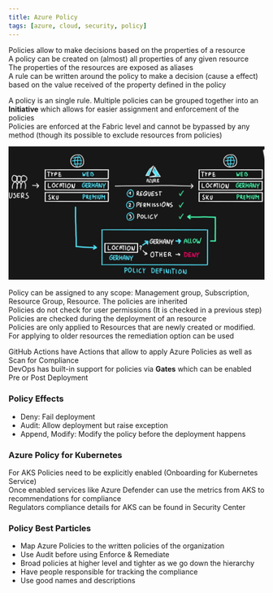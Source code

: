 ```yaml
---
title: Azure Policy
tags: [azure, cloud, security, policy]
---
```


Policies allow to make decisions based on the properties of a resource  
A policy can be created on (almost) all properties of any given resource  
The properties of the resources are exposed as aliases  
A rule can be written around the policy to make a decision (cause a effect) based on the value received of the property defined in the policy  

A policy is an single rule. Multiple policies can be grouped together into an **Initiative** which allows for easier assignment and enforcement of the policies    
Policies are enforced at the Fabric level and cannot be bypassed by any method (though its possible to exclude resources from policies)

![Azure Policy|500](../images/azure-policy.png)

Policy can be assigned to any scope: Management group, Subscription, Resource Group, Resource. The policies are inherited   
Policies do not check for user permissions (It is checked in a previous step)  
Policies are checked during the deployment of an resource  
Policies are only applied to Resources that are newly created or modified. For applying to older resources the remediation option can be used  

GitHub Actions have Actions that allow to apply Azure Policies as well as Scan for Compliance  
DevOps has built-in support for policies via **Gates** which can be enabled Pre or Post Deployment

### Policy Effects

- Deny: Fail deployment
- Audit: Allow deployment but raise exception
- Append, Modify: Modify the policy before the deployment happens

### Azure Policy for Kubernetes

For AKS Policies need to be explicitly enabled (Onboarding for Kubernetes Service)  
Once enabled services like Azure Defender can use the metrics from AKS to recommendations for compliance  
Regulators compliance details for AKS can be found in Security Center  

### Policy Best Particles

- Map Azure Policies to the written policies of the organization  
- Use Audit before using Enforce & Remediate  
- Broad policies at higher level and tighter as we go down the hierarchy  
- Have people responsible for tracking the compliance  
- Use good names and descriptions